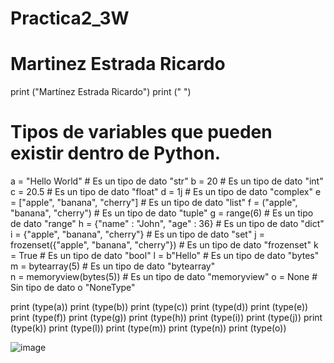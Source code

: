 # Practica2_3W
# Martinez Estrada Ricardo

print ("Martínez Estrada Ricardo")
print (" ")
# Tipos de variables que pueden existir dentro de Python.

a = "Hello World"                               # Es un tipo de dato "str"
b = 20                                          # Es un tipo de dato "int"
c = 20.5                                        # Es un tipo de dato "float"
d = 1j                                          # Es un tipo de dato "complex"
e = ["apple", "banana", "cherry"]               # Es un tipo de dato "list"
f = ("apple", "banana", "cherry")               # Es un tipo de dato "tuple"
g = range(6)                                    # Es un tipo de dato "range"
h = {"name" : "John", "age" : 36}               # Es un tipo de dato "dict"
i = {"apple", "banana", "cherry"}               # Es un tipo de dato "set"
j = frozenset({"apple", "banana", "cherry"})    # Es un tipo de dato "frozenset"
k = True                                        # Es un tipo de dato "bool"
l = b"Hello"                                    # Es un tipo de dato "bytes"
m = bytearray(5)                                # Es un tipo de dato "bytearray"	
n = memoryview(bytes(5))                        # Es un tipo de dato "memoryview"
o = None                                        # Sin tipo de dato o "NoneType"

print (type(a))
print (type(b))
print (type(c))
print (type(d))
print (type(e))
print (type(f))
print (type(g))
print (type(h))
print (type(i))
print (type(j))
print (type(k))
print (type(l))
print (type(m))
print (type(n))
print (type(o))

![image](https://github.com/user-attachments/assets/7c071bdf-a881-4b3c-9c01-f0a9d463b472)
